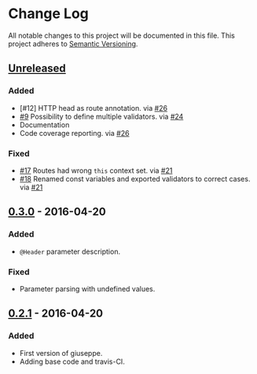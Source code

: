 # Change Log
All notable changes to this project will be documented in this file.
This project adheres to [Semantic Versioning](http://semver.org/).

## [Unreleased]
### Added
- [#12] HTTP head as route annotation. via [#26]
- [#9] Possibility to define multiple validators. via [#24]
- Documentation
- Code coverage reporting. via [#26]

### Fixed
- [#17] Routes had wrong `this` context set. via [#21]
- [#18] Renamed const variables and exported validators to correct cases. via [#21]

## [0.3.0] - 2016-04-20
### Added
- `@Header` parameter description.

### Fixed
- Parameter parsing with undefined values.

## [0.2.1] - 2016-04-20
### Added
- First version of giuseppe.
- Adding base code and travis-CI.

[Unreleased]: https://github.com/smartive/giuseppe/compare/v0.3.0...develop
[0.3.0]: https://github.com/smartive/giuseppe/compare/v0.2.0...v0.3.0
[0.2.1]: https://github.com/smartive/giuseppe/tree/v0.2.1

[#17]: https://github.com/smartive/giuseppe/issues/17
[#18]: https://github.com/smartive/giuseppe/issues/18
[#9]: https://github.com/smartive/giuseppe/issues/9
[#17]: https://github.com/smartive/giuseppe/issues/12

[#21]: https://github.com/smartive/giuseppe/pull/21
[#24]: https://github.com/smartive/giuseppe/pull/24
[#26]: https://github.com/smartive/giuseppe/pull/26